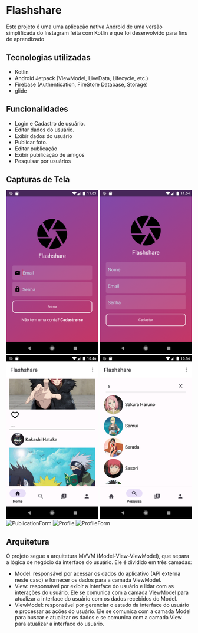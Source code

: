 # Flashshare
Este projeto é uma uma aplicação nativa Android de uma versão simplificada do Instagram feita com Kotlin e que foi desenvolvido para fins de aprendizado

## Tecnologias utilizadas
- Kotlin
- Android Jetpack (ViewModel, LiveData, Lifecycle, etc.)
- Firebase (Authentication, FireStore Database, Storage)
- glide

## Funcionalidades

- Login e Cadastro de usuário.
- Editar dados do usuário.
- Exibir dados do usuário
- Publicar foto.
- Editar publicação
- Exibir pubilicação de amigos
- Pesquisar por usuários

## Capturas de Tela

<img src="screenshot/Login.png" alt="Login" width="250"/> <img src="screenshot/Register.png" alt="Register" width="250"/> <img src="screenshot/Home.png" alt="Home" width="250"/> <img src="screenshot/SearchUser.png" alt="SearchUser" width="250"/> <img src="screenshots/PublicationForm.png" alt="PublicationForm" width="250"/> <img src="screenshots/Profile.png" alt="Profile" width="250"/> <img src="screenshots/ProfileForm.png" alt="ProfileForm" width="250"/>

## Arquitetura
O projeto segue a arquitetura MVVM (Model-View-ViewModel), que separa a lógica de negócio da interface do usuário. Ele é dividido em três camadas:

- Model: responsável por acessar os dados do aplicativo (API externa neste caso) e fornecer os dados para a camada ViewModel.
- View: responsável por exibir a interface do usuário e lidar com as interações do usuário. Ele se comunica com a camada ViewModel para atualizar a interface do usuário com os dados recebidos do Model.
- ViewModel: responsável por gerenciar o estado da interface do usuário e processar as ações do usuário. Ele se comunica com a camada Model para buscar e atualizar os dados e se comunica com a camada View para atualizar a interface do usuário.




